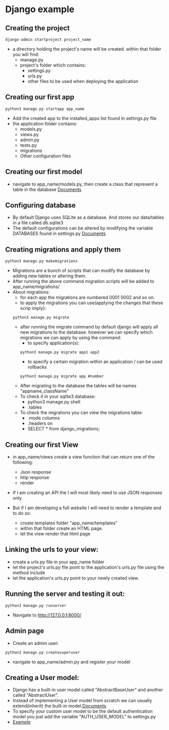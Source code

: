 # Django example
## Creating the project
```
django-admin startproject project_name
```
* a directory holding the project's name will be created. within that folder you will find:
    * manage.py
    * project's folder which contains:
        - settings.py
        - urls.py
        - other files to be used when deploying the application
## Creating our first app
```
python3 manage.py startapp app_name
```
* Add the created app to the installed_apps list found in settings.py file 
* the application folder contains:
    - models.py
    - views.py
    - admin.py
    - tests.py
    - migrations
    - Other configuration files

## Creating our first model
- navigate to app_name/models.py, then create a class that represent a table in the database [Documents](https://docs.djangoproject.com/en/3.2/topics/db/models/)

## Configuring database
- By default Django uses SQLite as a database. And stores our data/tables in a file called db.sqlite3
- The default configurations can be altered by modifying the variable DATABASES found in settings.py [Documents](https://docs.djangoproject.com/en/3.2/ref/databases/)


## Creating migrations and apply them
```
python3 manage.py makemigrations
```
* Migrations are a bunch of scripts that can modify the database by adding new tables or altering them.
* After running the above command migration scripts will be added to app_name/migrations/
* About migrations:
    - for each app the migrations are numbered 0001 0002 and so on.
    - to apply the migrations you can use(applying the changes that these scrip imply):
    ```
    python3 manage.py migrate
    ```
    * after running the migrate command by default django will apply all new migrations to the database. however we can specify which migrations we can apply by using the command:
        - to specify application(s):
        ```
        python3 manage.py migrate app1 app2
        ```
        - to specify a certain migration within an application / can be used rollbacks
        ```
        python3 manage.py migrate app #number
        ```
    * After migrating to the database the tables will be names "appname_className"
    * To check it in your sqlite3 database:
        * python3 manage.py shell
        * .tables
    * To check the migrations you can view the migrations table:
        * .mode columns
        * .headers on
        * SELECT * from django_migrations;

## Creating our first View
* in app_name/views create a view function that can return one of the following:
    - Json response
    - http response
    - render

* If I am creating an API the I will most likely need to use JSON responses only.
* But if I am developing a full website I will need to render a template and to do so:
    - create templates folder "app_name/templates"
    - within that folder create an HTML page.
    - let the view render that html page


## Linking the urls to your view:
- create a urls.py file in your app_name folder
- let the project's urls.py file point to the application's urls.py file using the method include
- let the application's urls.py point to your newly created view.

## Running the server and testing it out:
```
python3 manage.py runserver
```

* Navigate to http://127.0.0.1:8000/


## Admin page
* Create an admin user:
```    
python3 manage.py createsuperuser
```
* navigate to app_name/admin.py and register your model

## Creating a User model:
- Django has a built-in user model called "AbstractBaseUser" and another called "AbstractUser".
- Instead of implementing a User model from scratch we can usually extend(inherit) the built-in model.[Documents](https://docs.djangoproject.com/en/3.2/topics/auth/customizing/)
- To specify your custom user model to be the default authentication model you just add the variable "AUTH_USER_MODEL" to settings.py
- [Example](https://simpleisbetterthancomplex.com/tutorial/2016/07/22/how-to-extend-django-user-model.html)
